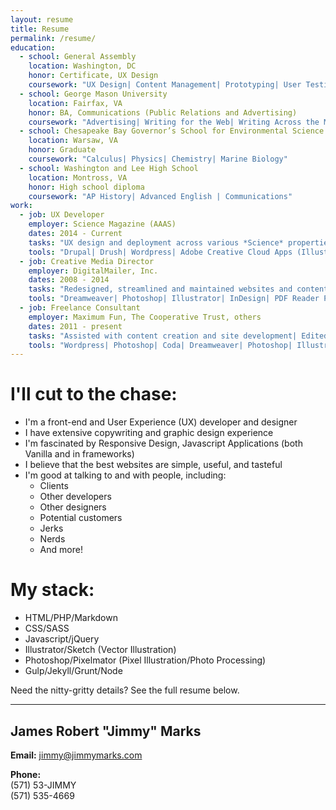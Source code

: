 ```yaml
---
layout: resume
title: Resume
permalink: /resume/
education:
  - school: General Assembly
    location: Washington, DC
    honor: Certificate, UX Design
    coursework: "UX Design| Content Management| Prototyping| User Testing| Web Accessibility"
  - school: George Mason University
    location: Fairfax, VA
    honor: BA, Communications (Public Relations and Advertising)
    coursework: "Advertising| Writing for the Web| Writing Across the Media| Web Accessibility| Foundations of Mass Communication| Tech in Contemporary America| Cultural Studies"
  - school: Chesapeake Bay Governor’s School for Environmental Science and Mathematics
    location: Warsaw, VA
    honor: Graduate
    coursework: "Calculus| Physics| Chemistry| Marine Biology"
  - school: Washington and Lee High School
    location: Montross, VA
    honor: High school diploma
    coursework: "AP History| Advanced English | Communications"
work:
  - job: UX Developer
    employer: Science Magazine (AAAS)
    dates: 2014 - Current
    tasks: "UX design and deployment across various *Science* properties| Focused on the improvement of internal processes and employees user experience| Built blogs, microsites, and sections of sciencemag.org using version-controlled code bases and styleguides| Oversaw the implementation and upkeep of ads on the sites| Developed an outreach program for the annual company conference| Created wireframes and mockups for new content areas| Worked on employee training materials and ongoing outreach with stakeholders"
    tools: "Drupal| Drush| Wordpress| Adobe Creative Cloud Apps (Illustrator, Photoshop, etc.)| Node.js| Gulp| Jekyll| PatternLab| UXPin| OmniGraffle| Invision | Adobe DTM | JIRA"
  - job: Creative Media Director
    employer: DigitalMailer, Inc.
    dates: 2008 - 2014
    tasks: "Redesigned, streamlined and maintained websites and content; installed CMS systems and analytics software| Ran and created content for three separate industry focused blogs; styled and integrated blogs into various websites| Assisted with development of several technology products| Created various print media pieces, such as advertisements, white papers, brochures, business cards, etc.| Wrote case studies, press releases, articles and other copy| Constructed a social media presence across several channels; wrote a social media guide for the use of clients and potential clients| Designed new templates for email newsletters and alerts; Created custom work for clients and partners| Spoke at several industry events; worked the floor at exhibitor’s halls; traveled to conferences across the country| Scheduled and managed webinars and other online meetings"
    tools: "Dreamweaver| Photoshop| Illustrator| InDesign| PDF Reader Pro| Microsoft Word| Powerpoint| Excel| MAMP| SalesForce| Twitter client for Mac| Google Analytics| AdWords| FeedBurner| Interspire email marketing tools| Active Campaign email marketing tools| MailChimp email marketing tools| Wordpress| Blogger"
  - job: Freelance Consultant
    employer: Maximum Fun, The Cooperative Trust, others
    dates: 2011 - present
    tasks: "Assisted with content creation and site development| Edited articles and industry-related content| Created artistic content for t-shirts and apparel"
    tools: "Wordpress| Photoshop| Coda| Dreamweaver| Photoshop| Illustrator| Pixelmator"
---
```

# I'll cut to the chase:

- I'm a front-end and User Experience (UX) developer and designer
- I have extensive copywriting and graphic design experience
- I'm fascinated by Responsive Design, Javascript Applications (both Vanilla and in frameworks)
- I believe that the best websites are simple, useful, and tasteful
- I'm good at talking to and with people, including:
  - Clients
  - Other developers
  - Other designers
  - Potential customers
  - Jerks
  - Nerds
  - And more!

# My stack:

- HTML/PHP/Markdown
- CSS/SASS
- Javascript/jQuery
- Illustrator/Sketch (Vector Illustration)
- Photoshop/Pixelmator (Pixel Illustration/Photo Processing)
- Gulp/Jekyll/Grunt/Node

Need the nitty-gritty details? See the full resume below.

***

## James Robert "Jimmy" Marks

__Email:__ [jimmy@jimmymarks.com](mailto:jimmy@jimmymarks.com)

__Phone:__   
(571) 53-JIMMY  
(571) 535-4669
